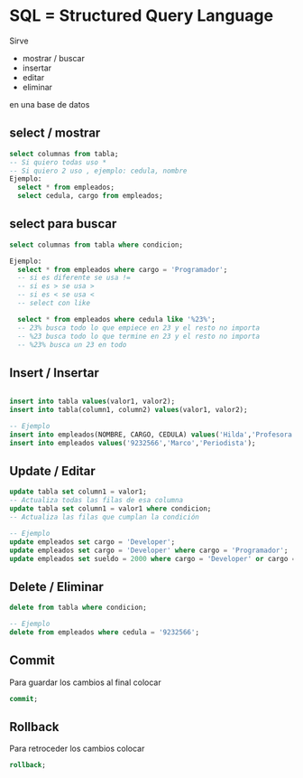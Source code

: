 # SQL = Structured Query Language
Sirve
  - mostrar / buscar
  - insertar
  - editar
  - eliminar
  
en una base de datos

## select / mostrar
```sql
select columnas from tabla;
-- Si quiero todas uso *
-- Si quiero 2 uso , ejemplo: cedula, nombre
Ejemplo:
  select * from empleados;
  select cedula, cargo from empleados;
```


## select para buscar
```sql
select columnas from tabla where condicion;

Ejemplo:
  select * from empleados where cargo = 'Programador';
  -- si es diferente se usa !=
  -- si es > se usa >
  -- si es < se usa <
  -- select con like

  select * from empleados where cedula like '%23%';
  -- 23% busca todo lo que empiece en 23 y el resto no importa
  -- %23 busca todo lo que termine en 23 y el resto no importa
  -- %23% busca un 23 en todo
```



## Insert / Insertar
```sql

insert into tabla values(valor1, valor2);
insert into tabla(column1, column2) values(valor1, valor2);

-- Ejemplo
insert into empleados(NOMBRE, CARGO, CEDULA) values('Hilda','Profesora','9332165');
insert into empleados values('9232566','Marco','Periodista');
```



## Update / Editar
```sql
update tabla set column1 = valor1;
-- Actualiza todas las filas de esa columna
update tabla set column1 = valor1 where condicion;
-- Actualiza las filas que cumplan la condición

-- Ejemplo
update empleados set cargo = 'Developer';
update empleados set cargo = 'Developer' where cargo = 'Programador';
update empleados set sueldo = 2000 where cargo = 'Developer' or cargo = 'Diseñadora' ;
```




## Delete / Eliminar
```sql
delete from tabla where condicion;

-- Ejemplo
delete from empleados where cedula = '9232566';
```

## Commit
Para guardar los cambios al final colocar
```sql
commit;
```

## Rollback
Para retroceder los cambios colocar
```sql
rollback;
```